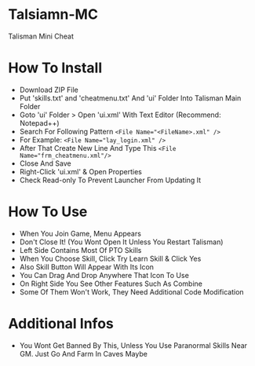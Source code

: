 # Talsiamn-MC
Talisman Mini Cheat

# How To Install
* Download ZIP File
* Put 'skills.txt' and 'cheatmenu.txt' And 'ui' Folder Into Talisman Main Folder
* Goto 'ui' Folder > Open 'ui.xml' With Text Editor (Recommend: Notepad++)
* Search For Following Pattern
 `<File Name="<FileName>.xml" />`
* For Example:
 `<File Name="lay_login.xml" />`
* After That Create New Line And Type This
 `<File Name="frm_cheatmenu.xml"/>`
* Close And Save
* Right-Click 'ui.xml' & Open Properties
* Check Read-only To Prevent Launcher From Updating It

# How To Use
* When You Join Game, Menu Appears
* Don't Close It! (You Wont Open It Unless You Restart Talisman)
* Left Side Contains Most Of PTO Skills
* When You Choose Skill, Click Try Learn Skill & Click Yes
* Also Skill Button Will Appear With Its Icon
* You Can Drag And Drop Anywhere That Icon To Use
* On Right Side You See Other Features Such As Combine
* Some Of Them Won't Work, They Need Additional Code Modification

# Additional Infos
* You Wont Get Banned By This, Unless You Use Paranormal Skills Near GM. Just Go And Farm In Caves Maybe

